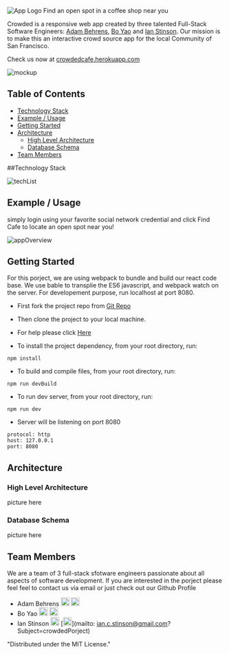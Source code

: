 ![App Logo](http://i63.tinypic.com/33mpjxt.jpg)
Find an open spot in a coffee shop near you

Crowded is a responsive web app created by three talented Full-Stack Software Engineers: [Adam Behrens](https://github.com/abe732), [Bo Yao](https://github.com/Boyaohrbc) and [Ian Stinson](https://github.com/istinson). Our mission is to make this an interactive crowd source app for the local Community of San Francisco. 

Check us now at [crowdedcafe.herokuapp.com](https://crowdedcafe.herokuapp.com)

![mockup](http://i67.tinypic.com/1556gax.jpg)

## Table of Contents 

- [Technology Stack](#tech-stack)
- [Example / Usage](#example--usage)
- [Getting Started](#getting-started)
- [Architecture](#architecture)
  - [High Level Architecture](#high-level-architecture)
  - [Database Schema](#database-schema)
- [Team Members](#team-members)

##Technology Stack

![techList](http://i67.tinypic.com/25swynm.jpg)

## Example / Usage

simply login using your favorite social network credential and click Find Cafe to locate an open spot near you!

![appOverview](http://i63.tinypic.com/33mpjxt.jpg)

## Getting Started

For this porject, we are using webpack to bundle and build our react code base. We use bable to transplie the ES6 javascript,
and webpack watch on the server. For developement purpose, run localhost at port 8080.

- First fork the project repo from [Git Repo](https://github.com/crowdedProject/Crowded)
- Then clone the project to your local machine.
- For help please click [Here](https://help.github.com/articles/fork-a-repo/)

- To install the project dependency, from your root directory, run:
```
npm install 
```

- To build and compile files, from your root directory, run:
```
npm run devBuild
```

- To run dev server, from your root directory, run:
```
npm run dev
```
- Server will be listening on port 8080 
```
protocol: http
host: 127.0.0.1
port: 8080
```

## Architecture
### High Level Architecture
picture here
### Database Schema
picture here

## Team Members

We are a team of 3 full-stack sfotware engineers passionate about all aspects of software development. If you are interested in the porject please feel feel to contact us via email or just check out our Github Profile

- Adam Behrens [<img src="http://cdn.flaticon.com/png/256/25231.png" width=20>](https://github.com/abe732) [<img src="https://cdn2.iconfinder.com/data/icons/freecns-cumulus/16/519948-008_Mail-128.png" width=20>](mailto:adam@adamjbehrens.com?Subject=crowdedPorject)
- Bo Yao [<img src="http://cdn.flaticon.com/png/256/25231.png" width=20>](https://github.com/Boyaohrbc) [<img src="https://cdn2.iconfinder.com/data/icons/freecns-cumulus/16/519948-008_Mail-128.png" width=20>](mailto:boyao2005@gmail.com?Subject=crowdedPorject)
- Ian Stinson [<img src="http://cdn.flaticon.com/png/256/25231.png" width=20>](https://github.com/istinson) [<img src="https://cdn2.iconfinder.com/data/icons/freecns-cumulus/16/519948-008_Mail-128.png" width=20>](mailto:	ian.c.stinson@gmail.com?Subject=crowdedPorject)

"Distributed under the MIT License."

